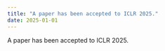 ```yaml
---
title: "A paper has been accepted to ICLR 2025."
date: 2025-01-01
---
```

A paper has been accepted to ICLR 2025.
